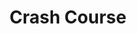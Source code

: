 ---
layout: page
title: "Crash Course"
# What topic does this page belong to?
group: extratations
# Relative ordering of lessons within a topic
order: 9
redirect_to: https://crashcourse.scottylabs.org/
---